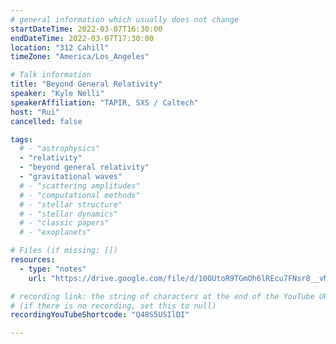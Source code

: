 ```yaml
---
# general information which usually does not change
startDateTime: 2022-03-07T16:30:00
endDateTime: 2022-03-07T17:30:00
location: "312 Cahill"
timeZone: "America/Los_Angeles"

# Talk information
title: "Beyond General Relativity"
speaker: "Kyle Nelli"
speakerAffiliation: "TAPIR, SXS / Caltech"
host: "Rui"
cancelled: false

tags:
  # - "astrophysics"
  - "relativity"
  - "beyond general relativity"
  - "gravitational waves"
  # - "scattering amplitudes"
  # - "computational methods"
  # - "stellar structure"
  # - "stellar dynamics"
  # - "classic papers"
  # - "exoplanets"

# Files (if missing: [])
resources:
  - type: "notes"
    url: "https://drive.google.com/file/d/10OUtoR9TGmOh6lREcu7FNsr8__vMy414/view?usp=drive_link"

# recording link: the string of characters at the end of the YouTube URL
# (if there is no recording, set this to null)
recordingYouTubeShortcode: "Q48S5USIlDI"

---
```



